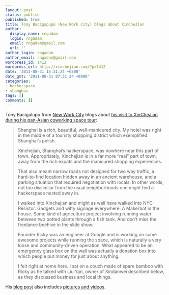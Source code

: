 ```yaml
---
layout: post
status: publish
published: true
title: Tony Bacigapupo (New Work City) blogs about XinCheJian
author:
  display_name: rngadam
  login: rngadam
  email: rngadam@gmail.com
  url: ''
author_login: rngadam
author_email: rngadam@gmail.com
wordpress_id: 1412
wordpress_url: http://xinchejian.com/?p=1412
date: '2011-08-31 15:31:24 +0800'
date_gmt: '2011-08-31 07:31:24 +0800'
categories:
- hackerspace
- shanghai
tags: []
comments: []
---
```

<p>Tony Bacigalupo from <a href="http://nwc.co">New Work City</a> blogs about <a href="http://happymonster.co/2011/08/22/coworking-in-tokyo-shanghai-and-hong-kong/">his visit to XinCheJian during his pan-Asian coworking space tour</a>:</p>
<blockquote><p>Shanghai is a rich, beautiful, well-manicured city. My hotel was right in the middle of a touristy shopping district which exemplified Shanghai&rsquo;s polish.</p>
<p>Xinchejian, Shanghai&rsquo;s hackerspace, was nowhere near this part of town. Appropriately, Xinchejian is in a far more &ldquo;real&rdquo; part of town, away from the rich expats and the manicured shopping experiences.</p>
<p>That also meant narrow roads not designed for two way traffic, a hard-to-find location hidden away in an ancient warehouse, and a parking situation that required negotiation with locals. In other words, not too dissimliar from the usual neighborhoods one might find a hackerspace nested away in.</p>
<p>I walked into Xinchejian and might as well have walked into NYC Resistor. Gadgets and witty signage everywhere. A Makerbot in the house. Some kind of agriculture project involving running water between two potted plants through a fish tank. And don&rsquo;t miss the freelance beehive in the slide show.</p>
<p>Founder Ricky was an engineer at Google and is working on some awesome projects while running the space, which is naturally a very loose and community-driven operation. What appeared to be an emergency glass box on the wall was actually a donation box into which people put money for just about anything.</p>
<p>I felt right at home here. I sat on a couch made of spare bamboo with Ricky as he talked with Liu Yan, owner of Xindanwei described below, as they discussed business and local things.</blockquote></p>
<p>His <a href="http://happymonster.co/2011/08/22/coworking-in-tokyo-shanghai-and-hong-kong/">blog post</a> also includes <a href="http://www.flickr.com/photos/lupo/sets/72157627318271637/">pictures and videos</a>.</p>

